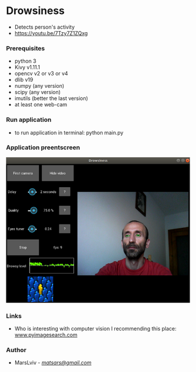 # Drowsiness
* Detects person's activity
* https://youtu.be/7Tzy7Z1ZQxg

### Prerequisites
* python 3
* Kivy v1.11.1
* opencv v2 or v3 or v4
* dlib v19
* numpy (any version)
* scipy (any version)
* imutils (better the last version)
* at least one web-cam

### Run application
* to run application in terminal: python main.py

### Application preentscreen
![printscreen](img/screen.png)

### Links
* Who is interesting with computer vision I recommending this place: www.pyimagesearch.com

### Author
* MarsLviv - *matsars@gmail.com*

